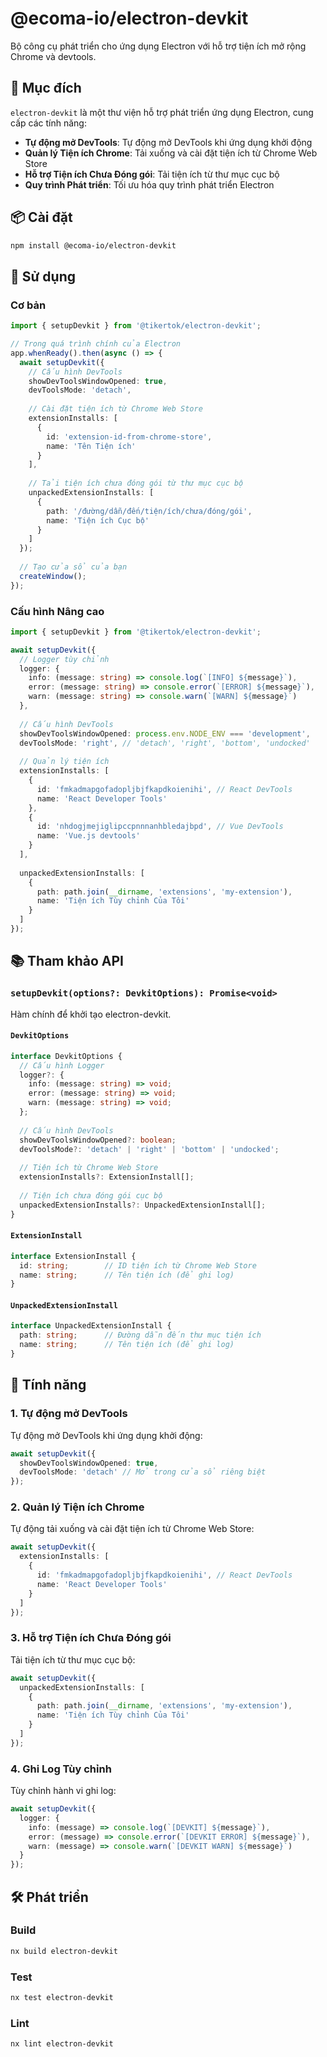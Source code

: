 # @ecoma-io/electron-devkit

Bộ công cụ phát triển cho ứng dụng Electron với hỗ trợ tiện ích mở rộng Chrome và devtools.

## 🎯 Mục đích

`electron-devkit` là một thư viện hỗ trợ phát triển ứng dụng Electron, cung cấp các tính năng:

- **Tự động mở DevTools**: Tự động mở DevTools khi ứng dụng khởi động
- **Quản lý Tiện ích Chrome**: Tải xuống và cài đặt tiện ích từ Chrome Web Store
- **Hỗ trợ Tiện ích Chưa Đóng gói**: Tải tiện ích từ thư mục cục bộ
- **Quy trình Phát triển**: Tối ưu hóa quy trình phát triển Electron

## 📦 Cài đặt

```bash
npm install @ecoma-io/electron-devkit
```

## 🚀 Sử dụng

### Cơ bản

```typescript
import { setupDevkit } from '@tikertok/electron-devkit';

// Trong quá trình chính của Electron
app.whenReady().then(async () => {
  await setupDevkit({
    // Cấu hình DevTools
    showDevToolsWindowOpened: true,
    devToolsMode: 'detach',
    
    // Cài đặt tiện ích từ Chrome Web Store
    extensionInstalls: [
      {
        id: 'extension-id-from-chrome-store',
        name: 'Tên Tiện ích'
      }
    ],
    
    // Tải tiện ích chưa đóng gói từ thư mục cục bộ
    unpackedExtensionInstalls: [
      {
        path: '/đường/dẫn/đến/tiện/ích/chưa/đóng/gói',
        name: 'Tiện ích Cục bộ'
      }
    ]
  });
  
  // Tạo cửa sổ của bạn
  createWindow();
});
```

### Cấu hình Nâng cao

```typescript
import { setupDevkit } from '@tikertok/electron-devkit';

await setupDevkit({
  // Logger tùy chỉnh
  logger: {
    info: (message: string) => console.log(`[INFO] ${message}`),
    error: (message: string) => console.error(`[ERROR] ${message}`),
    warn: (message: string) => console.warn(`[WARN] ${message}`)
  },
  
  // Cấu hình DevTools
  showDevToolsWindowOpened: process.env.NODE_ENV === 'development',
  devToolsMode: 'right', // 'detach', 'right', 'bottom', 'undocked'
  
  // Quản lý tiện ích
  extensionInstalls: [
    {
      id: 'fmkadmapgofadopljbjfkapdkoienihi', // React DevTools
      name: 'React Developer Tools'
    },
    {
      id: 'nhdogjmejiglipccpnnnanhbledajbpd', // Vue DevTools
      name: 'Vue.js devtools'
    }
  ],
  
  unpackedExtensionInstalls: [
    {
      path: path.join(__dirname, 'extensions', 'my-extension'),
      name: 'Tiện ích Tùy chỉnh Của Tôi'
    }
  ]
});
```

## 📚 Tham khảo API

### `setupDevkit(options?: DevkitOptions): Promise<void>`

Hàm chính để khởi tạo electron-devkit.

#### `DevkitOptions`

```typescript
interface DevkitOptions {
  // Cấu hình Logger
  logger?: {
    info: (message: string) => void;
    error: (message: string) => void;
    warn: (message: string) => void;
  };
  
  // Cấu hình DevTools
  showDevToolsWindowOpened?: boolean;
  devToolsMode?: 'detach' | 'right' | 'bottom' | 'undocked';
  
  // Tiện ích từ Chrome Web Store
  extensionInstalls?: ExtensionInstall[];
  
  // Tiện ích chưa đóng gói cục bộ
  unpackedExtensionInstalls?: UnpackedExtensionInstall[];
}
```

#### `ExtensionInstall`

```typescript
interface ExtensionInstall {
  id: string;        // ID tiện ích từ Chrome Web Store
  name: string;      // Tên tiện ích (để ghi log)
}
```

#### `UnpackedExtensionInstall`

```typescript
interface UnpackedExtensionInstall {
  path: string;      // Đường dẫn đến thư mục tiện ích
  name: string;      // Tên tiện ích (để ghi log)
}
```

## 🔧 Tính năng

### 1. Tự động mở DevTools

Tự động mở DevTools khi ứng dụng khởi động:

```typescript
await setupDevkit({
  showDevToolsWindowOpened: true,
  devToolsMode: 'detach' // Mở trong cửa sổ riêng biệt
});
```

### 2. Quản lý Tiện ích Chrome

Tự động tải xuống và cài đặt tiện ích từ Chrome Web Store:

```typescript
await setupDevkit({
  extensionInstalls: [
    {
      id: 'fmkadmapgofadopljbjfkapdkoienihi', // React DevTools
      name: 'React Developer Tools'
    }
  ]
});
```

### 3. Hỗ trợ Tiện ích Chưa Đóng gói

Tải tiện ích từ thư mục cục bộ:

```typescript
await setupDevkit({
  unpackedExtensionInstalls: [
    {
      path: path.join(__dirname, 'extensions', 'my-extension'),
      name: 'Tiện ích Tùy chỉnh Của Tôi'
    }
  ]
});
```

### 4. Ghi Log Tùy chỉnh

Tùy chỉnh hành vi ghi log:

```typescript
await setupDevkit({
  logger: {
    info: (message) => console.log(`[DEVKIT] ${message}`),
    error: (message) => console.error(`[DEVKIT ERROR] ${message}`),
    warn: (message) => console.warn(`[DEVKIT WARN] ${message}`)
  }
});
```

## 🛠️ Phát triển

### Build

```bash
nx build electron-devkit
```

### Test

```bash
nx test electron-devkit
```

### Lint

```bash
nx lint electron-devkit
```
